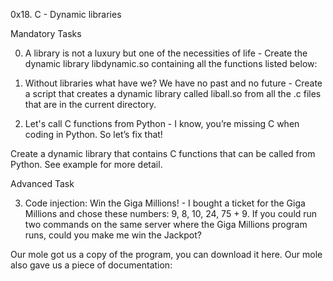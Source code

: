 0x18. C - Dynamic libraries

Mandatory Tasks

0. A library is not a luxury but one of the necessities of life - Create the dynamic library libdynamic.so containing all the functions listed below:

1. Without libraries what have we? We have no past and no future - Create a script that creates a dynamic library called liball.so from all the .c files that are in the current directory.

2. Let's call C functions from Python - I know, you’re missing C when coding in Python. So let’s fix that!

Create a dynamic library that contains C functions that can be called from Python. See example for more detail.

Advanced Task 

3. Code injection: Win the Giga Millions! - I bought a ticket for the Giga Millions and chose these numbers: 9, 8, 10, 24, 75 + 9. If you could run two commands on the same server where the Giga Millions program runs, could you make me win the Jackpot?

Our mole got us a copy of the program, you can download it here. Our mole also gave us a piece of documentation:



